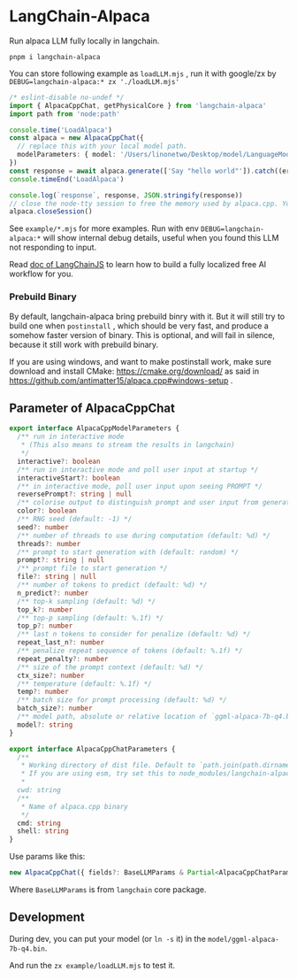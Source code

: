 # LangChain-Alpaca

Run alpaca LLM fully locally in langchain.

```shell
pnpm i langchain-alpaca
```

You can store following example as `loadLLM.mjs` , run it with google/zx by `DEBUG=langchain-alpaca:* zx './loadLLM.mjs'`

```ts
/* eslint-disable no-undef */
import { AlpacaCppChat, getPhysicalCore } from 'langchain-alpaca'
import path from 'node:path'

console.time('LoadAlpaca')
const alpaca = new AlpacaCppChat({
  // replace this with your local model path.
  modelParameters: { model: '/Users/linonetwo/Desktop/model/LanguageModel/ggml-alpaca-7b-q4.bin', threads: getPhysicalCore() - 1 },
})
const response = await alpaca.generate(['Say "hello world"']).catch((error) => console.error(error))
console.timeEnd('LoadAlpaca')

console.log(`response`, response, JSON.stringify(response))
// close the node-tty session to free the memory used by alpaca.cpp. You can query alpaca as much as you want before closing it.
alpaca.closeSession()
```

See `example/*.mjs` for more examples. Run with env `DEBUG=langchain-alpaca:*` will show internal debug details, useful when you found this LLM not responding to input.

Read [doc of LangChainJS](https://hwchase17.github.io/langchainjs/docs/overview/) to learn how to build a fully localized free AI workflow for you.

### Prebuild Binary

By default, langchain-alpaca bring prebuild binry with it. But it will still try to build one when `postinstall` , which should be very fast, and produce a somehow faster version of binary. This is optional, and will fail in silence, because it still work with prebuild binary.

If you are using windows, and want to make postinstall work, make sure download and install CMake: https://cmake.org/download/ as said in https://github.com/antimatter15/alpaca.cpp#windows-setup .

## Parameter of AlpacaCppChat

```ts
export interface AlpacaCppModelParameters {
  /** run in interactive mode
   * (This also means to stream the results in langchain)
   */
  interactive?: boolean
  /** run in interactive mode and poll user input at startup */
  interactiveStart?: boolean
  /** in interactive mode, poll user input upon seeing PROMPT */
  reversePrompt?: string | null
  /** colorise output to distinguish prompt and user input from generations */
  color?: boolean
  /** RNG seed (default: -1) */
  seed?: number
  /** number of threads to use during computation (default: %d) */
  threads?: number
  /** prompt to start generation with (default: random) */
  prompt?: string | null
  /** prompt file to start generation */
  file?: string | null
  /** number of tokens to predict (default: %d) */
  n_predict?: number
  /** top-k sampling (default: %d) */
  top_k?: number
  /** top-p sampling (default: %.1f) */
  top_p?: number
  /** last n tokens to consider for penalize (default: %d) */
  repeat_last_n?: number
  /** penalize repeat sequence of tokens (default: %.1f) */
  repeat_penalty?: number
  /** size of the prompt context (default: %d) */
  ctx_size?: number
  /** temperature (default: %.1f) */
  temp?: number
  /** batch size for prompt processing (default: %d) */
  batch_size?: number
  /** model path, absolute or relative location of `ggml-alpaca-7b-q4.bin` model file (default: %s) */
  model?: string
}

export interface AlpacaCppChatParameters {
  /**
   * Working directory of dist file. Default to `path.join(path.dirname(require.resolve('langchain-alpaca')), 'binary')`.
   * If you are using esm, try set this to node_modules/langchain-alpaca/dist/binary
   *
  cwd: string
  /**
   * Name of alpaca.cpp binary
   */
  cmd: string
  shell: string
}
```

Use params like this:

```ts
new AlpacaCppChat({ fields?: BaseLLMParams & Partial<AlpacaCppChatParameters> & { modelParameters?: Partial<AlpacaCppModelParameters> })
```

Where `BaseLLMParams` is from `langchain` core package.

## Development

During dev, you can put your model (or `ln -s` it) in the `model/ggml-alpaca-7b-q4.bin`.

And run the `zx example/loadLLM.mjs` to test it.
